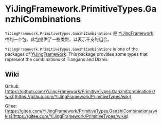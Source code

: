 ﻿# YiJingFramework.PrimitiveTypes.GanzhiCombinations

`YiJingFramework.PrimitiveTypes.GanzhiCombinations` 是 [YiJingFramework](https://yijingframework.github.io/) 中的一个包。此包提供了一些类型，以表示干支的组合。

`YiJingFramework.PrimitiveTypes.GanzhiCombinations` is one of the packages of [YiJingFramework](https://github.com/YiJingFramework/YiJingFramework/wiki). This package provides some types that represent the combinations of Tiangans and Dizhis.

## Wiki

Github: [https://github.com/YiJingFramework/PrimitiveTypes.GanzhiCombinations/wiki](https://github.com/YiJingFramework/PrimitiveTypes/wiki)

Gitee: [https://gitee.com/YiJingFramework/PrimitiveTypes.GanzhiCombinations/wikis](https://gitee.com/YiJingFramework/PrimitiveTypes/wikis)